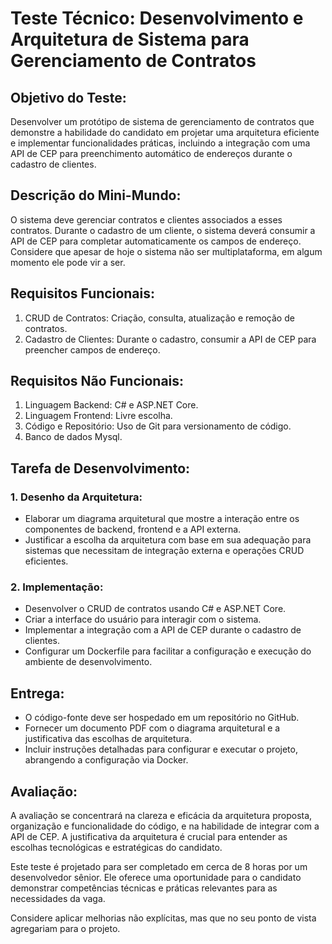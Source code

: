 # Teste Técnico: Desenvolvimento e Arquitetura de Sistema para Gerenciamento de Contratos

## Objetivo do Teste:
Desenvolver um protótipo de sistema de gerenciamento de contratos que demonstre a habilidade do candidato em projetar uma arquitetura eficiente e implementar funcionalidades práticas, incluindo a integração com uma API de CEP para preenchimento automático de endereços durante o cadastro de clientes.

## Descrição do Mini-Mundo:
O sistema deve gerenciar contratos e clientes associados a esses contratos. Durante o cadastro de um cliente, o sistema deverá consumir a API de CEP para completar automaticamente os campos de endereço.
Considere que apesar de hoje o sistema não ser multiplataforma, em algum momento ele pode vir a ser. 

## Requisitos Funcionais:
1. CRUD de Contratos: Criação, consulta, atualização e remoção de contratos.
2. Cadastro de Clientes: Durante o cadastro, consumir a API de CEP para preencher campos de endereço.

## Requisitos Não Funcionais:
1. Linguagem Backend: C# e ASP.NET Core.
2. Linguagem Frontend: Livre escolha.
3. Código e Repositório: Uso de Git para versionamento de código.
4. Banco de dados Mysql.

## Tarefa de Desenvolvimento:
### 1. Desenho da Arquitetura:
   - Elaborar um diagrama arquitetural que mostre a interação entre os componentes de backend, frontend e a API externa.
   - Justificar a escolha da arquitetura com base em sua adequação para sistemas que necessitam de integração externa e operações CRUD eficientes.

### 2. Implementação:
   - Desenvolver o CRUD de contratos usando C# e ASP.NET Core.
   - Criar a interface do usuário para interagir com o sistema.
   - Implementar a integração com a API de CEP durante o cadastro de clientes.
   - Configurar um Dockerfile para facilitar a configuração e execução do ambiente de desenvolvimento.

## Entrega:
- O código-fonte deve ser hospedado em um repositório no GitHub.
- Fornecer um documento PDF com o diagrama arquitetural e a justificativa das escolhas de arquitetura.
- Incluir instruções detalhadas para configurar e executar o projeto, abrangendo a configuração via Docker.

## Avaliação:
A avaliação se concentrará na clareza e eficácia da arquitetura proposta, organização e funcionalidade do código, e na habilidade de integrar com a API de CEP. A justificativa da arquitetura é crucial para entender as escolhas tecnológicas e estratégicas do candidato. 

Este teste é projetado para ser completado em cerca de 8 horas por um desenvolvedor sênior. Ele oferece uma oportunidade para o candidato demonstrar competências técnicas e práticas relevantes para as necessidades da vaga.

Considere aplicar melhorias não explícitas, mas que no seu ponto de vista agregariam para o projeto.
